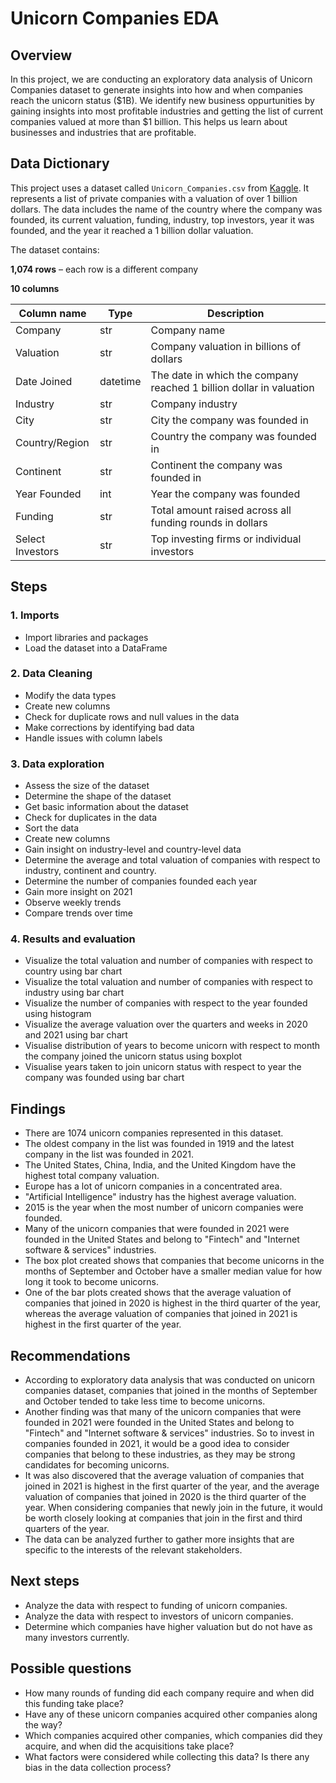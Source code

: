 # **Unicorn Companies EDA**

## **Overview**
In this project, we are conducting an exploratory data analysis of Unicorn Companies dataset to generate insights into how and when companies reach the unicorn status ($1B). We identify new business oppurtunities by gaining insights into most profitable industries and getting the list of current companies valued at more than $1 billion. This helps us learn about businesses and industries that are profitable. 

## **Data Dictionary**
This project uses a dataset called `Unicorn_Companies.csv` from [Kaggle](https://www.kaggle.com/datasets/mysarahmadbhat/unicorn-companies?select=Unicorn_Companies.csv). It represents a list of private companies with a valuation of over 1 billion dollars. The data includes the name of the country where the company was founded, its current valuation, funding, industry, top investors, year it was founded, and the year it reached a 1 billion dollar valuation.

The dataset contains:

**1,074 rows** – each row is a different company

**10 columns**

| Column name | Type | Description | 
|-------------|------|-------------|
| Company | str | Company name |
| Valuation | str | Company valuation in billions of dollars|
| Date Joined | datetime | The date in which the company reached 1 billion dollar in valuation |
| Industry | str | Company industry |
| City | str | City the company was founded in |
| Country/Region | str | Country the company was founded in |
| Continent | str | Continent the company was founded in |
| Year Founded | int | Year the company was founded |
| Funding | str | Total amount raised across all funding rounds in dollars |
| Select Investors | str | Top investing firms or individual investors |


## **Steps**
### **1. Imports**
-  Import libraries and packages
-  Load the dataset into a DataFrame

### **2. Data Cleaning**
- Modify the data types
- Create new columns
- Check for duplicate rows and null values in the data
- Make corrections by identifying bad data
- Handle issues with column labels

### **3.  Data exploration**
- Assess the size of the dataset
- Determine the shape of the dataset
- Get basic information about the dataset
- Check for duplicates in the data
- Sort the data
- Create new columns
- Gain insight on industry-level and country-level data
- Determine the average and total valuation of companies with respect to industry, continent and country.
- Determine the number of companies founded each year
- Gain more insight on 2021
- Observe weekly trends
- Compare trends over time

### **4. Results and evaluation**
- Visualize the total valuation and number of companies with respect to country using bar chart
- Visualize the total valuation and number of companies with respect to industry using bar chart
- Visualize the number of companies with respect to the year founded using histogram
- Visualize the average valuation over the quarters and weeks in 2020 and 2021 using bar chart
- Visualise distribution of years to become unicorn with respect to month the company joined the unicorn status using boxplot
- Visualise years taken to join unicorn status with respect to year the company was founded using bar chart

## **Findings**
- There are 1074 unicorn companies represented in this dataset.
- The oldest company in the list was founded in 1919 and the latest company in the list was founded in 2021.
- The United States, China, India, and the United Kingdom have the highest total company valuation.
- Europe has a lot of unicorn companies in a concentrated area.
- "Artificial Intelligence" industry has the highest average valuation.
- 2015 is the year when the most number of unicorn companies were founded. 
- Many of the unicorn companies that were founded in 2021 were founded in the United States and belong to "Fintech" and "Internet software & services" industries. 
- The box plot created shows that companies that become unicorns in the months of September and October have a smaller median value for how long it took to become unicorns.
- One of the bar plots created shows that the average valuation of companies that joined in 2020 is highest in the third quarter of the year, whereas the average valuation of companies that joined in 2021 is highest in the first quarter of the year. 

## **Recommendations**
- According to exploratory data analysis that was conducted on unicorn companies dataset, companies that joined in the months of September and October tended to take less time to become unicorns.
- Another finding was that many of the unicorn companies that were founded in 2021 were founded in the United States and belong to "Fintech" and "Internet software & services" industries. So to invest in companies founded in 2021, it would be a good idea to consider companies that belong to these industries, as they may be strong candidates for becoming unicorns.
- It was also discovered that the average valuation of companies that joined in 2021 is highest in the first quarter of the year, and the average valuation of companies that joined in 2020 is the third quarter of the year. When considering companies that newly join in the future, it would be worth closely looking at companies that join in the first and third quarters of the year. 
- The data can be analyzed further to gather more insights that are specific to the interests of the relevant stakeholders.

## **Next steps**
- Analyze the data with respect to funding of unicorn companies.
- Analyze the data with respect to investors of unicorn companies.
- Determine which companies have higher valuation but do not have as many investors currently.

## **Possible questions**
- How many rounds of funding did each company require and when did this funding take place?
- Have any of these unicorn companies acquired other companies along the way?
- Which companies acquired other companies, which companies did they acquire, and when did the acquisitions take place?
- What factors were considered while collecting this data? Is there any bias in the data collection process?
